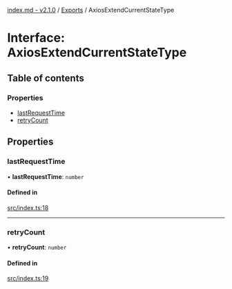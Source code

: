 [index.md - v2.1.0](../README.md) / [Exports](../modules.md) / AxiosExtendCurrentStateType

# Interface: AxiosExtendCurrentStateType

## Table of contents

### Properties

-   [lastRequestTime](AxiosExtendCurrentStateType.md#lastrequesttime)
-   [retryCount](AxiosExtendCurrentStateType.md#retrycount)

## Properties

### lastRequestTime

• **lastRequestTime**: `number`

#### Defined in

[src/index.ts:18](https://github.com/saqqdy/axios-ex/blob/623dc5f/src/index.ts#L18)

---

### retryCount

• **retryCount**: `number`

#### Defined in

[src/index.ts:19](https://github.com/saqqdy/axios-ex/blob/623dc5f/src/index.ts#L19)
